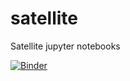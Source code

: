 # satellite
Satellite jupyter notebooks

[![Binder](https://mybinder.org/badge.svg)](https://mybinder.org/v2/gh/jffg/satellite/master)
